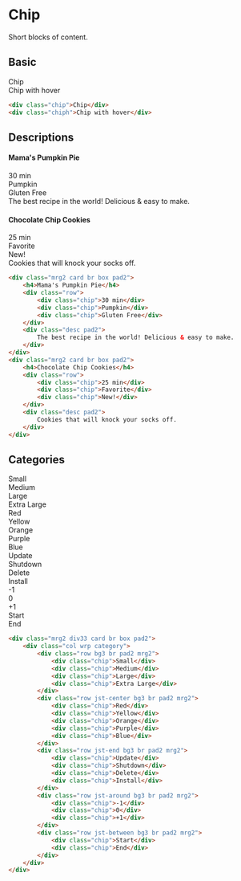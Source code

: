 # Chip
Short blocks of content.

## Basic
<div class="chip">Chip</div>
<div class="chiph">Chip with hover</div>

```html
<div class="chip">Chip</div>
<div class="chiph">Chip with hover</div>
```

## Descriptions
<div class="div row">
    <div class="mrg2 card br box pad2">
        <h4>Mama's Pumpkin Pie</h4>
        <div class="row">
            <div class="chip">30 min</div>
            <div class="chip">Pumpkin</div>
            <div class="chip">Gluten Free</div>
        </div>
        <div class="desc pad2">
            The best recipe in the world! Delicious & easy to make.
        </div>
    </div>
    <div class="mrg2 card br box pad2">
        <h4>Chocolate Chip Cookies</h4>
        <div class="row">
            <div class="chip">25 min</div>
            <div class="chip">Favorite</div>
            <div class="chip cat-active">New!</div>
        </div>
        <div class="desc pad2">
            Cookies that will knock your socks off.
        </div>
    </div>
</div>

```html
<div class="mrg2 card br box pad2">
    <h4>Mama's Pumpkin Pie</h4>
    <div class="row">
        <div class="chip">30 min</div>
        <div class="chip">Pumpkin</div>
        <div class="chip">Gluten Free</div>
    </div>
    <div class="desc pad2">
        The best recipe in the world! Delicious & easy to make.
    </div>
</div>
<div class="mrg2 card br box pad2">
    <h4>Chocolate Chip Cookies</h4>
    <div class="row">
        <div class="chip">25 min</div>
        <div class="chip">Favorite</div>
        <div class="chip">New!</div>
    </div>
    <div class="desc pad2">
        Cookies that will knock your socks off.
    </div>
</div>
```

## Categories
<div class="div row">
    <div class="mrg2 div33 card br box pad2">
        <div class="col wrp category">
            <div class="row bg3 br pad2 mrg2">
                <div class="chip">Small</div>
                <div class="chip">Medium</div>
                <div class="chip">Large</div>
                <div class="chip">Extra Large</div>
            </div>
            <div class="row jst-center bg3 br pad2 mrg2">
                <div class="chip">Red</div>
                <div class="chip">Yellow</div>
                <div class="chip">Orange</div>
                <div class="chip">Purple</div>
                <div class="chip">Blue</div>
            </div>
            <div class="row jst-end bg3 br pad2 mrg2">
                <div class="chip">Update</div>
                <div class="chip">Shutdown</div>
                <div class="chip">Delete</div>
                <div class="chip">Install</div>
            </div>
            <div class="row jst-around bg3 br pad2 mrg2">
                <div class="chip">-1</div>
                <div class="chip">0</div>
                <div class="chip">+1</div>
            </div>
            <div class="row jst-between bg3 br pad2 mrg2">
                <div class="chip">Start</div>
                <div class="chip">End</div>
            </div>
        </div>
    </div>
</div>

```html
<div class="mrg2 div33 card br box pad2">
    <div class="col wrp category">
        <div class="row bg3 br pad2 mrg2">
            <div class="chip">Small</div>
            <div class="chip">Medium</div>
            <div class="chip">Large</div>
            <div class="chip">Extra Large</div>
        </div>
        <div class="row jst-center bg3 br pad2 mrg2">
            <div class="chip">Red</div>
            <div class="chip">Yellow</div>
            <div class="chip">Orange</div>
            <div class="chip">Purple</div>
            <div class="chip">Blue</div>
        </div>
        <div class="row jst-end bg3 br pad2 mrg2">
            <div class="chip">Update</div>
            <div class="chip">Shutdown</div>
            <div class="chip">Delete</div>
            <div class="chip">Install</div>
        </div>
        <div class="row jst-around bg3 br pad2 mrg2">
            <div class="chip">-1</div>
            <div class="chip">0</div>
            <div class="chip">+1</div>
        </div>
        <div class="row jst-between bg3 br pad2 mrg2">
            <div class="chip">Start</div>
            <div class="chip">End</div>
        </div>
    </div>
</div>
```